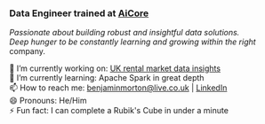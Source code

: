 ### Data Engineer trained at [AiCore](https://www.theaicore.com/) ###

*Passionate about building robust and insightful data solutions.*<br>
*Deep hunger to be constantly learning and growing within the right* company.

🔭 I’m currently working on: [UK rental market data insights](https://github.com/bennymorton/realter)<br>
🌱 I’m currently learning: Apache Spark in great depth<br>
📫 How to reach me: benjaminmorton@live.co.uk | [LinkedIn](https://www.linkedin.com/in/ben-morton-0a51b498/)<br>
😄 Pronouns: He/Him<br>
⚡ Fun fact: I can complete a Rubik's Cube in under a minute<br>

